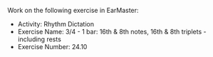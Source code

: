 Work on the following exercise in EarMaster:
- Activity: Rhythm Dictation
- Exercise Name: 3/4 - 1 bar: 16th & 8th notes, 16th & 8th triplets - including rests
- Exercise Number: 24.10
